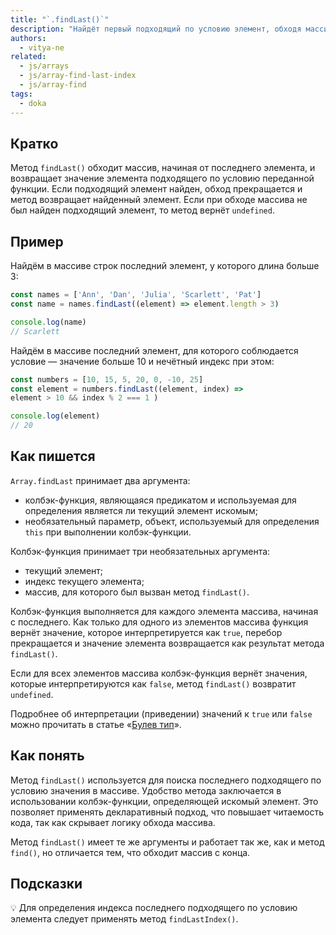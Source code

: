 ```yaml
---
title: "`.findLast()`"
description: "Найдёт первый подходящий по условию элемент, обходя массив, начиная с конца."
authors:
  - vitya-ne
related:
  - js/arrays
  - js/array-find-last-index
  - js/array-find
tags:
  - doka
---
```


## Кратко

Метод `findLast()` обходит массив, начиная от последнего элемента, и возвращает значение элемента подходящего по условию переданной функции. Если подходящий элемент найден, обход прекращается и метод возвращает найденный элемент. Если при обходе массива не был найден подходящий элемент, то метод вернёт `undefined`.

## Пример

Найдём в массиве строк последний элемент, у которого длина больше 3:

```js
const names = ['Ann', 'Dan', 'Julia', 'Scarlett', 'Pat']
const name = names.findLast((element) => element.length > 3)

console.log(name)
// Scarlett
```

Найдём в массиве последний элемент, для которого соблюдается условие — значение больше 10 и нечётный индекс при этом:

```js
const numbers = [10, 15, 5, 20, 0, -10, 25]
const element = numbers.findLast((element, index) =>
element > 10 && index % 2 === 1 )

console.log(element)
// 20
```

## Как пишется

`Array.findLast` принимает два аргумента:

- колбэк-функция, являющаяся предикатом и используемая для определения является ли текущий элемент искомым;
- необязательный параметр, объект, используемый для определения `this` при выполнении колбэк-функции.

Колбэк-функция принимает три необязательных аргумента:

- текущий элемент;
- индекс текущего элемента;
- массив, для которого был вызван метод `findLast()`.

Колбэк-функция выполняется для каждого элемента массива, начиная с последнего. Как только для одного из элементов массива функция вернёт значение, которое интерпретируется как `true`, перебор прекращается и значение элемента возвращается как результат метода `findLast()`.

Если для всех элементов массива колбэк-функция вернёт значения, которые интерпретируются как `false`, метод `findLast()` возвратит `undefined`.

Подробнее об интерпретации (приведении) значений к `true` или `false` можно прочитать в статье «[Булев тип](/js/boolean/#vyrazheniya)».

## Как понять

Метод `findLast()` используется для поиска последнего подходящего по условию значения в массиве. Удобство метода заключается в использовании колбэк-функции, определяющей искомый элемент. Это позволяет применять декларативный подход, что повышает читаемость кода, так как скрывает логику обхода массива.

Метод `findLast()` имеет те же аргументы и работает так же, как и метод `find()`, но отличается тем, что обходит массив с конца.

## Подсказки

💡 Для определения индекса последнего подходящего по условию элемента следует применять метод `findLastIndex()`.

